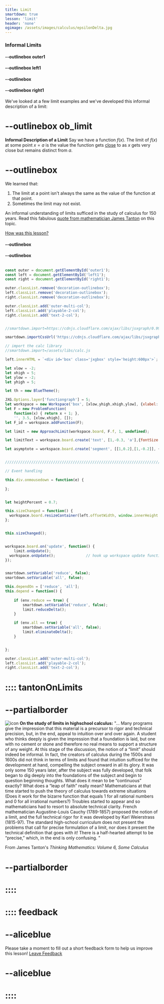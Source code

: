 ```yaml
---
title: Limit
smartdown: true
lesson: 'limit'
header: 'none'
ogimage: /assets/images/calculus/epsilonDelta.jpg
---
```


### Informal Limits

#### --outlinebox outer1

#### --outlinebox left1

#### --outlinebox


#### --outlinebox right1
We've looked at a few limit examples and we've developed this informal description of a limit:

# --outlinebox ob_limit
**Informal Description of a Limit**
Say we have a function $f(x)$.  The limit of $f(x)$ at some point $x=a$ is the value the function gets [close](:=reduce=true) to as $x$ gets very close but remains distinct from $a$.  
# --outlinebox

We learned that: 
1.  The limit at a point isn't always the same as the value of the function at that point.
2.  Sometimes the limit may not exist.

An informal understanding of limits sufficed in the study of calculus for 150 years.  Read this fabulous [quote from mathematician James Tanton](::tantonOnLimits/center,transparent,draggable,outline,shadow,closeable,scrollable) on this topic.

[How was this lesson?](::feedback/center,draggable,closeable,outline,shadow,transparent)
#### --outlinebox
#### --outlinebox

 

```javascript /autoplay

const outer = document.getElementById('outer1');
const left = document.getElementById('left1');
const right = document.getElementById('right1');

outer.classList.remove('decoration-outlinebox');
left.classList.remove('decoration-outlinebox');
right.classList.remove('decoration-outlinebox');

outer.classList.add('outer-multi-col');
left.classList.add('playable-2-col');
right.classList.add('text-2-col');


//smartdown.import=https://cdnjs.cloudflare.com/ajax/libs/jsxgraph/0.99.7/jsxgraphcore.js

smartdown.importCssUrl('https://cdnjs.cloudflare.com/ajax/libs/jsxgraph/0.99.7/jsxgraph.css');

// import the calc library
//smartdown.import=/assets/libs/calc.js

left.innerHTML = `<div id='box' class='jxgbox' style='height:600px'>`;

let xlow = -2;
let xhigh = 5;
let ylow = -2;
let yhigh = 5;

let th = new BlueTheme();

JXG.Options.layer['functiongraph'] = 5;
let workspace = new Workspace('box', [xlow,yhigh,xhigh,ylow], {xlabel:'', ylabel:''});
let F = new ProblemFunction(
	function(x) { return x + 1; }, 
	'', 3.5, [xlow,xhigh], []);
let F_id = workspace.addFunction(F);

let limit = new ApproachLimit(workspace.board, F.f, 1, undefined);

let limitText = workspace.board.create('text', [1,-0.3, 'a'],{fontSize:18, anchorX:'middle'});

let asymptote = workspace.board.create('segment', [[1,0.2],[1,-0.2]], {strokeColor:'#DDD', stroteWidth:1})


/////////////////////////////////////////////////////////////////////////////////////////

// Event handling

this.div.onmousedown = function(e) { 
  
};


let heightPercent = 0.7;

this.sizeChanged = function() {
  workspace.board.resizeContainer(left.offsetWidth, window.innerHeight * heightPercent);
};


this.sizeChanged();


workspace.board.on('update', function() {
	limit.onUpdate();
  workspace.onUpdate();              // hook up workspace update functions
});


smartdown.setVariable('reduce', false);
smartdown.setVariable('all', false);

this.dependOn = ['reduce', 'all'];  
this.depend = function() {
  
	if (env.reduce == true) {
		smartdown.setVariable('reduce', false);
		limit.reduceDelta();		
	}

	if (env.all == true) {
		smartdown.setVariable('all', false);
		limit.eliminateDelta();
	}


};

outer.classList.add('outer-multi-col');
left.classList.add('playable-2-col');
right.classList.add('text-2-col');


```






# :::: tantonOnLimits
# --partialborder
![icon](https://aperiodical.com/wp-content/uploads/2018/06/tanton-300x300.png)
**On the study of limits in highschool calculus:**
"... Many programs give the impression that this material is a precursor to rigor and technical precision, but, in the end, appeal to intuition over and over again. A student who thinks deeply is given the impression that a foundation is laid, but one with no cement or stone and therefore no real means to support a structure of any weight.
At this stage of the discussion, the notion of a “limit” should indeed be informal. In fact, the creators of calculus during the 1500s and 1600s did not think in terms of limits and found that intuition sufficed for the development at hand, compelling the subject onward in all its glory. It was only some 150 years later, after the subject was fully developed, that folk began to dig deeply into the foundations of the subject and begin to question beginning thoughts. What does it mean to be “continuous” exactly? What does a “leap of faith” really mean? Mathematicians at that time started to push the theory of calculus towards extreme situations (Does it work for the bizarre function that equals 1 for all rational numbers and 0 for all irrational numbers?) Troubles started to appear and so mathematicians had to resort to absolute technical clarity. French mathematician Augustine-Louis Cauchy (1789-1857) proposed the notion of a limit, and the full technical rigor for it was developed by Karl Weierstrass (1815-97).
The standard high-school curriculum does not present the problems that call for precise formulation of a limit, nor does it present the technical definition that goes with it! There is a half-hearted attempt to be “precise,” which, in the end is only confusing. "

From James Tanton's *Thinking Mathematics: Volume 6, Some Calculus*
# --partialborder
# ::::

# :::: feedback
# --aliceblue
Please take a moment to fill out a short feedback form to help us improve this lesson!
[Leave Feedback](https://docs.google.com/forms/d/e/1FAIpQLScHS0uj7Kc-UmhGBbEFMO1N48VLXRXkv9qtdZ_mFXApDH_-GA/viewform?usp=sf_link)
# --aliceblue
# ::::